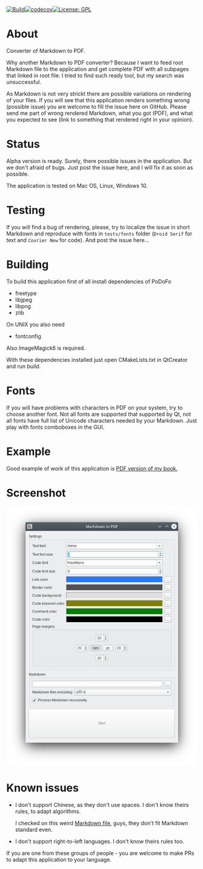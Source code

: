 
[![Build](https://github.com/igormironchik/md-pdf/workflows/build/badge.svg)](https://github.com/igormironchik/md-pdf/actions)[![codecov](https://codecov.io/gh/igormironchik/md-pdf/branch/master/graph/badge.svg?token=LA0S72FLL2)](https://codecov.io/gh/igormironchik/md-pdf)[![License: GPL](https://img.shields.io/badge/license-GPL-blue)](https://opensource.org/licenses/GPL-3.0)

# About

Converter of Markdown to PDF.

Why another Markdown to PDF converter?
Because I want to feed root Markdown file to the application and get
complete PDF with all subpages that linked in root file. I tried to find
such ready tool, but my search was unsuccessful.

As Markdown is not very strickt there are possible variations on rendering
of your files. If you will see that this application renders something wrong
(possible issue) you are welcome to fill the issue here on GitHub.
Please send me part of wrong rendered Markdown, what you got (PDF),
and what you expected to see (link to something that rendered right in
your opinion).

# Status

Alpha version is ready. Surely, there possible issues in the application.
But we don't afraid of bugs. Just post the issue here, and I will fix it
as soon as possible.

The application is tested on Mac OS, Linux, Windows 10.

# Testing

If you will find a bug of rendering, please, try to localize the issue in
short Markdown and reproduce with fonts in `tests/fonts` folder (`Droid Serif` for text
and `Courier New` for code). And post the issue here...

# Building

To build this application first of all install dependencies of PoDoFo

* freetype
* libjpeg
* libpng
* zlib

On UNIX you also need

* fontconfig

Also ImageMagick6 is required.

With these dependencies installed just open CMakeLists.txt in QtCreator and run build.

# Fonts

If you will have problems with characters in PDF on your system, try to choose another
font. Not all fonts are supported that supported by Qt, not all fonts have full list
of Unicode characters needed by your Markdown. Just play with fonts comboboxes in the GUI.

# Example

Good example of work of this application is
[PDF version of my book.](https://github.com/igormironchik/qt-widgets-on-real-example/blob/master/pdf/The%20book%20about%20real%20examples%20of%20Qt%20Widgets%20usage.pdf)

# Screenshot

![](mdpdf.png)

# Known issues

 * I don't support Chinese, as they don't use spaces. I don't know theirs rules, to adapt
 algorithms.
 
   I checked on this weird [Markdown file](https://github.com/feiyangqingyun/qtkaifajingyan/blob/master/README.md), guys, they don't fit Markdown standard even.
   
 * I don't support right-to-left languages. I don't know theirs rules too.
 
 If you are one from these groups of people - you are welcome to make PRs to adapt
 this application to your language.

